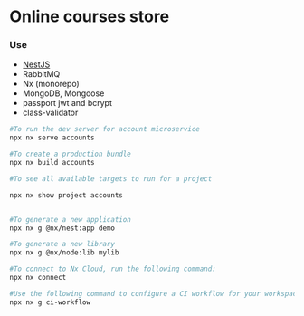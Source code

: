 # Online courses store 

### Use
- [NestJS](https://nestjs.com/)
- RabbitMQ
- Nx (monorepo)
- MongoDB, Mongoose
- passport jwt and bcrypt
- class-validator



```sh
#To run the dev server for account microservice
npx nx serve accounts

#To create a production bundle
npx nx build accounts

#To see all available targets to run for a project

npx nx show project accounts


#To generate a new application
npx nx g @nx/nest:app demo

#To generate a new library
npx nx g @nx/node:lib mylib

#To connect to Nx Cloud, run the following command:
npx nx connect

#Use the following command to configure a CI workflow for your workspace:
npx nx g ci-workflow
```